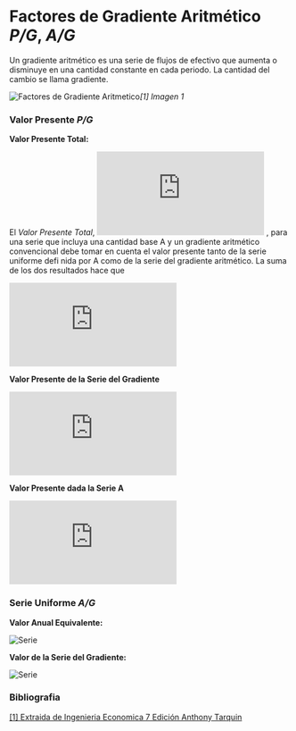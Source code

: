 # Factores de Gradiente Aritmético _P/G_, _A/G_

Un gradiente aritmético es una serie de flujos de efectivo que aumenta o disminuye en una cantidad constante en cada periodo. La cantidad del cambio se llama gradiente.

![Factores de Gradiente Aritmetico](https://i.ibb.co/3dcx4dK/Factores-de-Gradiente-Aritmetico.png)_[1] Imagen 1_ 

### Valor Presente _P/G_

**Valor Presente Total:**

El _Valor Presente Total_,  ![Valor Presente Total](http://latex.codecogs.com/gif.latex?P_T) , para una serie que incluya una cantidad base A y un gradiente aritmético convencional debe tomar en cuenta el valor presente tanto de la serie uniforme defi nida por A como de la serie del gradiente aritmético. La suma de los dos resultados hace que

![Valor Presente](http://latex.codecogs.com/gif.latex?P_T%5C%3A%3D%5C%3AP_A%5C%3A&plus;%5C%3AP_G)


**Valor Presente de la Serie del Gradiente**

![Factores de Gradiente P/G](http://latex.codecogs.com/gif.latex?P_%7B%5Cleft%28G%5Cright%29%7D%5C%3A%3D%5C%3A%5Cfrac%7BG%7D%7Bi%7D%5Ccdot%20%5C%3A%5Cleft%28%5Cfrac%7B%5Cleft%281&plus;i%5Cright%29%5En-1%7D%7Bi%5Ccdot%20%5C%3A%5Cleft%281&plus;i%5Cright%29%5En%7D-%5Cfrac%7Bn%7D%7B%5Cleft%281&plus;i%5Cright%29%5En%7D%5Cright%29)

**Valor Presente dada la Serie A**

![Valor Presente dada la Serie A](http://latex.codecogs.com/gif.latex?P_%7B%5Cleft%28A%5Cright%29%7D%5C%3A%3D%5C%3AA%5Ccdot%20%5Cleft%28%5Cfrac%7B%5Cleft%281&plus;i%5Cright%29%5En-1%7D%7Bi%5Ccdot%20%5Cleft%281&plus;i%5Cright%29%5En%7D%5Cright%29)

### Serie Uniforme _A/G_

**Valor Anual Equivalente:**

![Serie](http://latex.codecogs.com/gif.latex?A_{(T)}%5C%3A%3D%5C%3AA_A%5C%3A&plus;%5C%3AA_G)

**Valor de la Serie del Gradiente:**

![Serie](http://latex.codecogs.com/gif.latex?A_{(G)}%5C%3A%3D%5C%3AG%5Ccdot%20%5Cleft%28%5Cfrac%7B1%7D%7Bi%7D-%5Cfrac%7Bn%7D%7B%5Cleft%281&plus;i%5Cright%29%5En-1%7D%5Cright%29)

### Bibliografia

[[1] Extraida de Ingenieria Economica 7 Edición Anthony Tarquin](http://t0.gstatic.com/images?q=tbn:ANd9GcQlaWYH6DgGjje7c5nwsU099nZnMS-_eXIoHm-dP5b85n1tcni3)